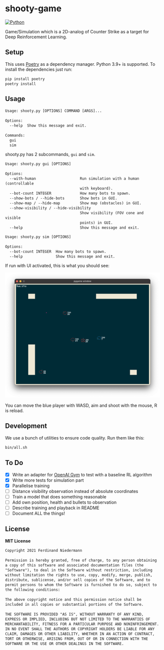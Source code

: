 # shooty-game
[![Python](https://github.com/nerdinand/shooty-game/actions/workflows/python.yml/badge.svg)](https://github.com/nerdinand/shooty-game/actions/workflows/python.yml)

Game/Simulation which is a 2D-analog of Counter Strike as a target for Deep Reinforcement Learning.

## Setup

This uses [Poetry](https://python-poetry.org/) as a dependency manager. Python 3.9+ is supported. To install the dependencies just run:

```shell
pip install poetry
poetry install
```

## Usage

```
Usage: shooty.py [OPTIONS] COMMAND [ARGS]...

Options:
  --help  Show this message and exit.

Commands:
  gui
  sim
```

shooty.py has 2 subcommands, `gui` and `sim`.

```
Usage: shooty.py gui [OPTIONS]

Options:
  --with-human                    Run simulation with a human (controllable
                                  with keyboard).
  --bot-count INTEGER             How many bots to spawn.
  --show-bots / --hide-bots       Show bots in GUI.
  --show-map / --hide-map         Show map (obstacles) in GUI.
  --show-visibility / --hide-visibility
                                  Show visibility (FOV cone and visible
                                  points) in GUI.
  --help                          Show this message and exit.
```

```
Usage: shooty.py sim [OPTIONS]

Options:
  --bot-count INTEGER  How many bots to spawn.
  --help               Show this message and exit.
```

If run with UI activated, this is what you should see:

![Screenshot of the Shooty GUI](doc/shooty-gui.png)

You can move the blue player with WASD, aim and shoot with the mouse, R is reload.

## Development

We use a bunch of utilities to ensure code quality. Run them like this:

```bash
bin/all.sh
```

## To Do

* [x] Write an adapter for [OpenAI Gym](https://gym.openai.com/) to test with a baseline RL algorithm
* [x] Write more tests for simulation part
* [x] Parallelise training
* [ ] Distance visibility observation instead of absolute coordinates
* [ ] Train a model that does something reasonable
* [ ] Add own position, health and bullets to observation
* [ ] Describe training and playback in README
* [ ] Document ALL the things!

## License

__MIT License__

```
Copyright 2021 Ferdinand Niedermann

Permission is hereby granted, free of charge, to any person obtaining a copy of this software and associated documentation files (the "Software"), to deal in the Software without restriction, including without limitation the rights to use, copy, modify, merge, publish, distribute, sublicense, and/or sell copies of the Software, and to permit persons to whom the Software is furnished to do so, subject to the following conditions:

The above copyright notice and this permission notice shall be included in all copies or substantial portions of the Software.

THE SOFTWARE IS PROVIDED "AS IS", WITHOUT WARRANTY OF ANY KIND, EXPRESS OR IMPLIED, INCLUDING BUT NOT LIMITED TO THE WARRANTIES OF MERCHANTABILITY, FITNESS FOR A PARTICULAR PURPOSE AND NONINFRINGEMENT. IN NO EVENT SHALL THE AUTHORS OR COPYRIGHT HOLDERS BE LIABLE FOR ANY CLAIM, DAMAGES OR OTHER LIABILITY, WHETHER IN AN ACTION OF CONTRACT, TORT OR OTHERWISE, ARISING FROM, OUT OF OR IN CONNECTION WITH THE SOFTWARE OR THE USE OR OTHER DEALINGS IN THE SOFTWARE.
```
